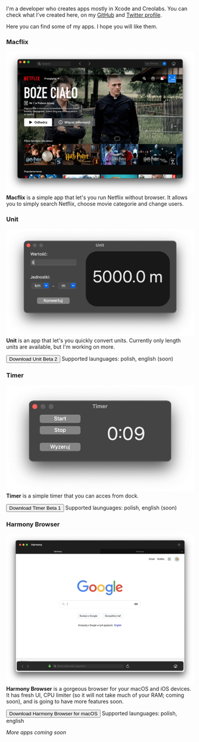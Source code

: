 I'm a developer who creates apps mostly in Xcode and Creolabs. You can check what I've created here, on my [GitHub](https://github.com/wiktorwojcik112) and [Twitter profile](https://twitter.com/WiktorW2). 

Here you can find some of my apps. I hope you will like them.

### Macflix
![Macflix](Macflix.png)
**Macflix** is a simple app that let's you run Netflix without browser. It allows you to simply search Netflix, choose movie categorie and change users.

### Unit
![Unit](Unit.png)
**Unit** is an app that let's you quickly convert units. Currently only length units are available, but I'm working on more.

<INPUT TYPE="button" VALUE="Download Unit Beta 2" onClick="self.location.href=('https://github.com/wiktorwojcik112/Unit/releases/download/beta/Unit.app.zip')">
Supported launguages: polish, english (soon)
  
### Timer
![Timer](Timer.png)
**Timer** is a simple timer that you can acces from dock.
  
<INPUT TYPE="button" VALUE="Download Timer Beta 1" onClick="self.location.href=('https://github.com/wiktorwojcik112/Timer/releases/download/beta/Timer.dmg')">
  Supported launguages: polish, english (soon)
  
  ### Harmony Browser
  ![Harmony](Harmony.png)
  **Harmony Browser** is a gorgeous browser for your macOS and iOS devices. It has fresh UI, CPU limiter (so it will not take much of your RAM; coming soon), and is going to have more features soon.
  
  <INPUT TYPE="button" VALUE="Download Harmony Browser for macOS" onClick="self.location.href=('https://github.com/wiktorwojcik112/HarmonyBrowser/releases/download/macOS/Harmony.app.zip')">
  Supported launguages: polish, english
  
  
_More apps coming soon_
